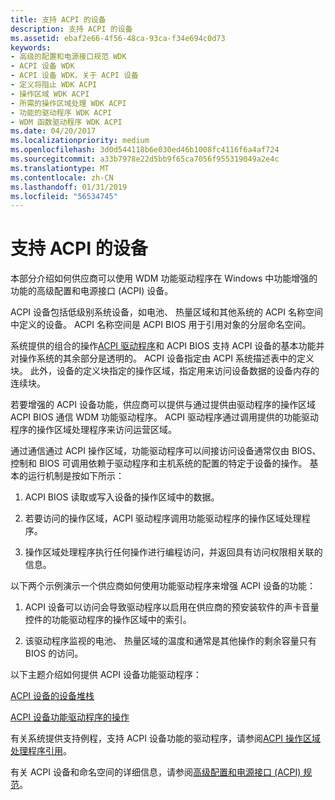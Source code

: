 ```yaml
---
title: 支持 ACPI 的设备
description: 支持 ACPI 的设备
ms.assetid: ebaf2e66-4f56-48ca-93ca-f34e694c0d73
keywords:
- 高级的配置和电源接口规范 WDK
- ACPI 设备 WDK
- ACPI 设备 WDK，关于 ACPI 设备
- 定义将阻止 WDK ACPI
- 操作区域 WDK ACPI
- 所需的操作区域处理 WDK ACPI
- 功能的驱动程序 WDK ACPI
- WDM 函数驱动程序 WDK ACPI
ms.date: 04/20/2017
ms.localizationpriority: medium
ms.openlocfilehash: 3d0d544118b6e030ed46b1008fc4116f6a4af724
ms.sourcegitcommit: a33b7978e22d5bb9f65ca7056f955319049a2e4c
ms.translationtype: MT
ms.contentlocale: zh-CN
ms.lasthandoff: 01/31/2019
ms.locfileid: "56534745"
---
```

# <a name="supporting-acpi-devices"></a>支持 ACPI 的设备


本部分介绍如何供应商可以使用 WDM 功能驱动程序在 Windows 中功能增强的功能的高级配置和电源接口 (ACPI) 设备。

ACPI 设备包括低级别系统设备，如电池、 热量区域和其他系统的 ACPI 名称空间中定义的设备。 ACPI 名称空间是 ACPI BIOS 用于引用对象的分层命名空间。

系统提供的组合的操作[ACPI 驱动程序](https://msdn.microsoft.com/library/windows/hardware/ff540493)和 ACPI BIOS 支持 ACPI 设备的基本功能并对操作系统的其余部分是透明的。 ACPI 设备指定由 ACPI 系统描述表中的定义块。 此外，设备的定义块指定的操作区域，指定用来访问设备数据的设备内存的连续块。

若要增强的 ACPI 设备功能，供应商可以提供与通过提供由驱动程序的操作区域 ACPI BIOS 通信 WDM 功能驱动程序。 ACPI 驱动程序通过调用提供的功能驱动程序的操作区域处理程序来访问运营区域。

通过通信通过 ACPI 操作区域，功能驱动程序可以间接访问设备通常仅由 BIOS、 控制和 BIOS 可调用依赖于驱动程序和主机系统的配置的特定于设备的操作。 基本的运行机制是按如下所示：

1.  ACPI BIOS 读取或写入设备的操作区域中的数据。

2.  若要访问的操作区域，ACPI 驱动程序调用功能驱动程序的操作区域处理程序。

3.  操作区域处理程序执行任何操作进行编程访问，并返回具有访问权限相关联的信息。

以下两个示例演示一个供应商如何使用功能驱动程序来增强 ACPI 设备的功能：

1.  ACPI 设备可以访问会导致驱动程序以启用在供应商的预安装软件的声卡音量控件的功能驱动程序的操作区域中的索引。

2.  该驱动程序监视的电池、 热量区域的温度和通常是其他操作的剩余容量只有 BIOS 的访问。

以下主题介绍如何提供 ACPI 设备功能驱动程序：

[ACPI 设备的设备堆栈](device-stacks-for-an-acpi-device.md)

[ACPI 设备功能驱动程序的操作](operation-of-an-acpi-device-function-driver.md)

有关系统提供支持例程，支持 ACPI 设备功能的驱动程序，请参阅[ACPI 操作区域处理程序引用](https://msdn.microsoft.com/library/windows/hardware/ff536132)。

有关 ACPI 设备和命名空间的详细信息，请参阅[高级配置和电源接口 (ACPI) 规范](https://go.microsoft.com/fwlink/p/?linkid=866846)。
